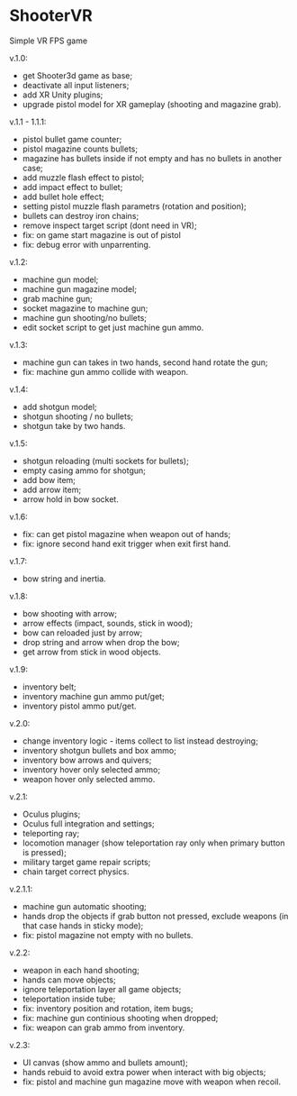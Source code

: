 # ShooterVR
Simple VR FPS game

v.1.0:
- get Shooter3d game as base;
- deactivate all input listeners;
- add XR Unity plugins;
- upgrade pistol model for XR gameplay (shooting and magazine grab).

v.1.1 - 1.1.1:
- pistol bullet game counter;
- pistol magazine counts bullets;
- magazine has bullets inside if not empty and has no bullets in another case;
- add muzzle flash effect to pistol;
- add impact effect to bullet;
- add bullet hole effect;
- setting pistol muzzle flash parametrs (rotation and position);
- bullets can destroy iron chains;
- remove inspect target script (dont need in VR);
- fix: on game start magazine is out of pistol
- fix: debug error with unparrenting.

v.1.2:
- machine gun model;
- machine gun magazine model;
- grab machine gun;
- socket magazine to machine gun;
- machine gun shooting/no bullets;
- edit socket script to get just machine gun ammo.

v.1.3:
- machine gun can takes in two hands, second hand rotate the gun;
- fix: machine gun ammo collide with weapon.

v.1.4:
- add shotgun model;
- shotgun shooting / no bullets;
- shotgun take by two hands.

v.1.5:
- shotgun reloading (multi sockets for bullets);
- empty casing ammo for shotgun;
- add bow item;
- add arrow item;
- arrow hold in bow socket.

v.1.6:
- fix: can get pistol magazine when weapon out of hands;
- fix: ignore second hand exit trigger when exit first hand.

v.1.7:
- bow string and inertia.

v.1.8:
- bow shooting with arrow;
- arrow effects (impact, sounds, stick in wood);
- bow can reloaded just by arrow;
- drop string and arrow when drop the bow;
- get arrow from stick in wood objects.

v.1.9:
- inventory belt;
- inventory machine gun ammo put/get;
- inventory pistol ammo put/get.

v.2.0:
- change inventory logic - items collect to list instead destroying;
- inventory shotgun bullets and box ammo;
- inventory bow arrows and quivers;
- inventory hover only selected ammo;
- weapon hover only selected ammo.

v.2.1:
- Oculus plugins;
- Oculus full integration and settings;
- teleporting ray;
- locomotion manager (show teleportation ray only when primary button is pressed);
- military target game repair scripts;
- chain target correct physics.

v.2.1.1:
- machine gun automatic shooting;
- hands drop the objects if grab button not pressed, exclude weapons (in that case hands in sticky mode);
- fix: pistol magazine not empty with no bullets.

v.2.2:
- weapon in each hand shooting;
- hands can move objects;
- ignore teleportation layer all game objects;
- teleportation inside tube;
- fix: inventory position and rotation, item bugs;
- fix: machine gun continious shooting when dropped;
- fix: weapon can grab ammo from inventory.

v.2.3:
- UI canvas (show ammo and bullets amount);
- hands rebuid to avoid extra power when interact with big objects;
- fix: pistol and machine gun magazine move with weapon when recoil.
